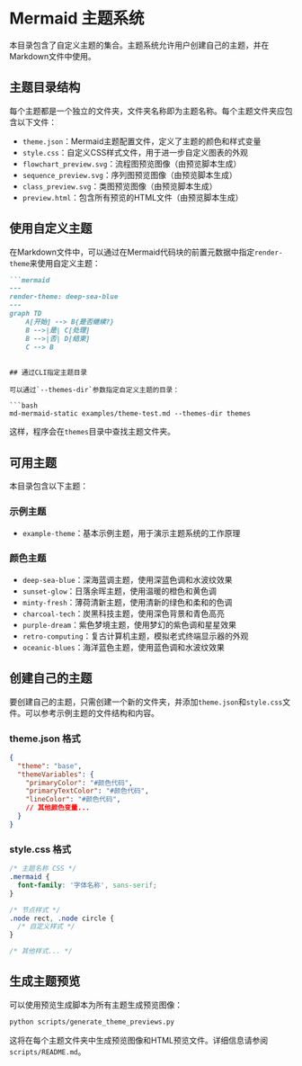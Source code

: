 # Mermaid 主题系统

本目录包含了自定义主题的集合。主题系统允许用户创建自己的主题，并在Markdown文件中使用。

## 主题目录结构

每个主题都是一个独立的文件夹，文件夹名称即为主题名称。每个主题文件夹应包含以下文件：

- `theme.json`：Mermaid主题配置文件，定义了主题的颜色和样式变量
- `style.css`：自定义CSS样式文件，用于进一步自定义图表的外观
- `flowchart_preview.svg`：流程图预览图像（由预览脚本生成）
- `sequence_preview.svg`：序列图预览图像（由预览脚本生成）
- `class_preview.svg`：类图预览图像（由预览脚本生成）
- `preview.html`：包含所有预览的HTML文件（由预览脚本生成）

## 使用自定义主题

在Markdown文件中，可以通过在Mermaid代码块的前置元数据中指定`render-theme`来使用自定义主题：

```markdown
```mermaid
---
render-theme: deep-sea-blue
---
graph TD
    A[开始] --> B{是否继续?}
    B -->|是| C[处理]
    B -->|否| D[结束]
    C --> B
```
```

## 通过CLI指定主题目录

可以通过`--themes-dir`参数指定自定义主题的目录：

```bash
md-mermaid-static examples/theme-test.md --themes-dir themes
```

这样，程序会在`themes`目录中查找主题文件夹。

## 可用主题

本目录包含以下主题：

### 示例主题
- `example-theme`：基本示例主题，用于演示主题系统的工作原理

### 颜色主题
- `deep-sea-blue`：深海蓝调主题，使用深蓝色调和水波纹效果
- `sunset-glow`：日落余晖主题，使用温暖的橙色和黄色调
- `minty-fresh`：薄荷清新主题，使用清新的绿色和柔和的色调
- `charcoal-tech`：炭黑科技主题，使用深色背景和青色高亮
- `purple-dream`：紫色梦境主题，使用梦幻的紫色调和星星效果
- `retro-computing`：复古计算机主题，模拟老式终端显示器的外观
- `oceanic-blues`：海洋蓝色主题，使用蓝色调和水波纹效果

## 创建自己的主题

要创建自己的主题，只需创建一个新的文件夹，并添加`theme.json`和`style.css`文件。可以参考示例主题的文件结构和内容。

### theme.json 格式

```json
{
  "theme": "base",
  "themeVariables": {
    "primaryColor": "#颜色代码",
    "primaryTextColor": "#颜色代码",
    "lineColor": "#颜色代码",
    // 其他颜色变量...
  }
}
```

### style.css 格式

```css
/* 主题名称 CSS */
.mermaid {
  font-family: '字体名称', sans-serif;
}

/* 节点样式 */
.node rect, .node circle {
  /* 自定义样式 */
}

/* 其他样式... */
```

## 生成主题预览

可以使用预览生成脚本为所有主题生成预览图像：

```bash
python scripts/generate_theme_previews.py
```

这将在每个主题文件夹中生成预览图像和HTML预览文件。详细信息请参阅 `scripts/README.md`。 